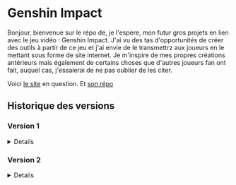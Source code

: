 # Genshin Impact

Bonjour, bienvenue sur le répo de, je l'espère, mon futur gros projets en lien avec le jeu vidéo : Genshin Impact. J'ai vu des tas d'opportunités de créer des outils à partir de ce jeu et j'ai envie de le transmettrz aux joueurs en le mettant sous forme de site internet. Je m'inspire de mes propres créations antérieurs mais également de certains choses que d'autres joueurs fan ont fait, auquel cas, j'essaierai de ne pas oublier de les citer. 

Voici [le site](https://genshin.alexandre-richard.fr/) en question.
Et [son répo](https://github.com/Alexandre-RICHARD/Genshin-Impact)

## Historique des versions

### Version 1

<details>

### 1.0.0 `5 août 2023`

-   Création du repo unique pour ce projet et premier commit

### 1.0.1 `12 août 2023`

-   Finiolage de petits détails pour la mise en prod commune avec tous les autres projets
-   Rajout d'un htaccess pour bien gérer l'accès à l'index.html une fois hébergé
-   Rajout du htaccess au .gitignore
-   Remaniement du webpack.config.js, du package.json et du readme.md
-   Changement du favicon
-   Test de Iframe et Popup pour y intégrer une connexion depuis le site principale

### 1.0.2 `12 août 2023`

-   Rajout du lien du site dans le readme.md

### 1.0.3 `13 août 2023`

-   Mise à jour des packages npm
-   Rajout d'un script pnpm pour mettre à jour plus facilement les dépendances

### 1.0.4 `16 août 2023`

-   Petit changement de nom de la page principale
-   Mise à jour du favicon
-   Déplacement des petits tests de iframe et popup de la vue App à la vue GenshinMenu
-   Deux petits détails de style mis à jour sur la page artefact/arme/persos "Statisfyer"

### 1.0.5 `16 août 2023`

-   Supression de deux micro bouts de code inutiles
-   Début du projet de farming de Genshin
-   Création d'un tableau répertoriant tous les persos avec 11 valeurs associés
-   Celles-ci sont stockés en localStorage
-   À chaque rechargement, elles sont récupérés, vérifiées, complétées et/ou réparées si besoin puis affichées.
-   Ajout d'un encadré expliquant ce que signifie chaque entête de colonne, volontairement raccourcies pour ne pas faire trop large.
-   Mise en place d'un style basique juste pour y voir mieux pour l'instant
-   Petites modifs dans le package.json
-   Supression du package npm zxcvbn

### 1.0.6 `16 août 2023`

-   Transformation de 11 colonnes qui était de simples données affichées en input correspondant et pertinent
-   Les données sont liées au tableau CharactersData qui changent automatiquement à chaque actions sur un input
-   Aussi, à chaque action sur un input, la chaîne de caractère est reconstruite et stockée sur le localStorage
-   Adaptation et ajout d'un style sur ces nouveaux éléments afin d'en faciliter la lisibilité

### 1.0.7 `18 août 2023`

-   Mise à jour des package npm
-   Rajout de deux lignes de configurations pour webpack et vueJS
-   Suppression de CookieHandler.js qui ne servait à rien
-   Suppression de l'array contenant  le nom des personnages au profit du fichier json contenant toutes leurs informations
-   L'array reactive charactersData est devenu Data = reactive({character: null}) pour contrer tous les problème de réactivité que cela posait
-   Déstructuration du nom des perso dans le foreach
-   Rajout d'une fonction lié à un bouton pour supprimer le localStorage pour les tests
-   Rajout d'une fonction handleChange afin de lié les données du composant parent au composant enfant avec les emit
-   Création donc d'un composant à part pour créer tous les input afin de séparer cette logique là tout en simplifiant la création d'un input
-   Ajout de règle vis à vis des input. La colonne 3 (only) ne peut être coché que si la 2 l'est. Inversement, la 2 (doing) ne peut être décoché si la 3 l'est
-   Chaque input select voit ses options limitées en fonction de son duo. On ne peut choisir d'atteindre un niveau plus faible que celui actuel et inversement.
-   Rajout de certains informations sur l'amélioration des persos au fichier json contenant déjà leur statistiques
-   Rajout d'un fichier JSON contenant les informations sur chaque matériaux de farm du jeu

### 1.0.8 `18 août 2023`

-   Renommage et correction du fichier genshinMaterialData.json
-   Renommage du fichier InputCharacters en InputCreator
-   Ajout d'un autre tableau pour les matériaux de farm et leurs données provenant du fichier json
-   La fonction updateLocalStorage est devenu dynamique en fonction des arguments qu'elles reçoient
-   Enveloppage du tableau précédent avec le nouveau pour les mettre en display flex
-   Optimisation et uniformisation du style des 2 tableaux

### 1.1.0 `19 août 2023`

-   Rajout du côté réactif des données d'inventaire de matériaux de farm
-   Toutes les notions de data.Character sont devenu data.Characters afin que tous les appels à ces données soient identiques et puissent être dynamique avec une seule variable
-   La fonction filler était déjà réactive mais l'est davantage. En effet, elle permet de fill les deux champs qui nous intéresse, Character et Material à l'aide d'une nouvelle variable
-   Duplication de la logique de code de DataInit pour le côté Characters afin de qu'il fasse la même chose mais pour les materials
-   Utilisation d'un switch case pour la fonction filler
-   cleanLocalStorage clean maintenant également le localStorage des Materials
-   Rajout d'un props group aux différents input afin de pouvoir après le emit, appeler la fonction handleChange et qu'elle change la bonne donnée
-   Le tableau des Materials est maintenant fonctionnel, sauvegardé en temps réel et réactif

### 1.1.1 `19 août 2023`

-   Sur le fichier json contenant les informations sur les ressources de farm, les code de ressources ont été mis en minuscule
-   Ajout du fichier json contenant les informations sur les niveau et aptitudes, ce qu'ils demandent comme ressources
-   Pour pallier au nouveau problème que posent le fait d'avoir des valeur de niveau qui ne soient plus uniquement des nombres, nouveau système mis en place
-   En effet, inputCreator prend en compte un 4ème type d'input, select se divisant en select-level et select-aptitude
-   La différence se fait que le tableau contenant les informations sur les aptitudes est plus simple, uniquement des nombres alors que dans les niveaux, il y a des string
-   Ainsi on envoi dans le composant tous le tableaux, pas juste un tableau de nombre. L'ID est sauvegardé et utilisé comme value, mais c'est le nom qui est affiché même s'ils sont identiques.
-   Dans le fichier principal GenshinFarming :
-   Importation du fichier contenant les informations sur les niveaux
-   Dans DataInit, on vérifie la présence et la validité des valeurs qui sont stockées dans le localStorage. On utilisait donc deux tableaux contenant les valeurs possibles d'aptitudes et de niveaux. Ces tableaux sont maintenant générés à partir du fichier json.
-   Rajout d'une troisième valeurs dans l'objet data : Options. Une logique différente des deux autres mais stockées de la même façon, il va stocker les différents paramètres choisis par l'utilisateur
-   Par défaut, en comptant maintenant les 6 niveaux d'ascension, les id des niveaux vont jusqu'à 96, ce qui est la valeur par défaut maintenant au lieu de 90
-   Dans la fonction updateLocalStorage, la variable type s'appelle désormais group pour ne pas laisser de confusion possible avec d'autres variables type
-   Rajout de la propriétés computed de vue.JS afin de calculer de manière réactive un sous-tableau de personnage à afficher en fonction de si l'utilisateur ne veut voir que les personnages qu'il a choisi de faire
-   Rajout d'une fonction de tri pour être sûr que les différents personnages apparaissent dans l'ordre alphabétique
-   Un peu de rangement, et regroupement des différents outils de developpement ou options dans un même encadré
-   Possibilité maintenant de faire apparraître ou non les explications détaillées.
-   Rajout d'une ligne d'explication pour évoquer les niveaux nommées XX + en rapport avec les Ascension de personnages
-   Quelques changements dans les styles

### 1.1.2 `19 août 2023`

-   Même si cela surcharge un peu plus encore le fichier json, rajout de trois propriétés pour chaque personne sur leur code matériel pour les ressources globales
-   Dans le fichier json des material, modification de la valeur des character_xp en experience_book pour que la valeur soit directement utilisable
-   Modification de la fonction sortFunction afin qu'elle puisse recevoir un argument en plus disant quelle clé de l'objet doit servir au tri
-   Création d'un objet computed afin de lister et regrouper toutes les ressources nécessaires en fonction de ce que l'utilisateur à mis comme données.
-   En gros, on prend tous les persos mis en "doing", on prend tous les niveaux qui manquent, on regarde ce qu'ils demandent, on fait le cumul de ceci. Une fois fait, on converti le nom de base de la ressource en son code, et après l'avoir fait pour chaque perso on fait la somme de tous et on l'affiche dans un tableau simple pour l'instant.

### 1.1.3 `20 août 2023`

-   Factorisation à l'extrême de la fonction permettant de résumé en un seul objet toutes les ressources nécéssaires
-   Changement de noms de quelques variables
-   Rajout d'un ID sur les level d'aptitude afin de pouvoir factoriser la fonction citée plus haut

### 1.1.4 `20 août 2023`

-   Rajout d'une options sauvegardé en localStorage pour le serveur Gesnhin que l'utilisateur utilise
-   Rajout d'une fonction rendant une heure bien affiché avec un paramètre pour faire un compte à rebours si besoin
-   Rajout d'une foncion permettant d'afficher l'heure actuelle, l'heure relative du serveur utilisé ainsi que le jour de la semaine sur lequel le serveur est.
-   Adaptation du style du tableau des ressource par rapport aux autres

### 1.2.0 `20 août 2023`

-   Regroupement des 3 listes (lvlList, aptList et serverList)
-   Simplification des .map de lvlList et d'aptList
-   Changement de la variable affectée aux matériel pour la quantité que le joueur possède, passant de quantity à have
-   Rajout de 2 options enregistrée comme les autres, l'une pour ne montrer que les ressources nécessaire par ce que veut le joueur, l'autre pour toujours vouloir 1 ressource en plus avant que le tableau montre "Perfect"
-   Rajout d'une valeur computed retournant les matériaux filtré en fonction de si oui ou non l'utilisateur ne veut voir que les matériaux nécessaires
-   Dans le calcul des ressources nécessaires, la variable quantity est devenu needed.
-   Rajout d'un morceau de code pour rajouter au sein de l'objet regroupant les matériaux calculé tous ceux qui ne sont pas nécessaires, car l'objectif est de n'avoir qu'un seul tableau au lieu des 2 précédent
-   Arrangement de la logique derrière la gestion des heures, des dates. Regroupement de tout ceci au sein d'un seul et même objet.
-   OnBeforeMount est maintenant à la fin du script
-   Rajout des deux input pour les nouvelles options
-   Supression du 3ème tableau qui montrait le bilan des ressources nécessaires
-   Mise en forme et adaptation du tableau de Material. Ajout des colonnes needed, remain et farmable. La colonne remain affiche perfect si la quantité possédé dépasse la quantité voulue

### 1.2.1 `20 août 2023`

-   Ajout d'un maximum pour l'input number permettant de rentrer les valeurs de son inventaire
-   Résolution d'un bug avec les input/label des options, les id/for n'étaient pas cohérent entre eux
-   Interversion des deux tableaux de données
-   Quand on ne demandait à voir que certaine données à travers les options les index envoyé dans InputCreator n'étaient plus les bons, c'est corrigé

### 1.2.2 `21 août 2023`

-   Rajout de deux console.log pour détecter un appel trop important de fonction à cause de la boucle gérant les heures
-   La variable ResetIn est renommé en coultdownReset
-   Renommage de la fonction handleTimeFunction en handleTime
-   Modification de la logique de création des heures ainsi que leur mise en forme (beaucoup appris au passage)

### 1.2.3 `21 août 2023`

-   Supression du triage directement dans le v-for du tableau. C'est désormais fait en amont dans le computed filteredCharacters

### 1.2.4 `21 août 2023`

-   Maintenant que j'ai récupéré le nom de domaine, actualisation de tous les liens sortant
-   Mise à jour des packages npm
-   Invisible au commit mais suppression des .env inutiles pour l'instant

### 1.2.5 `24 août 2023`

-   Dans le fichier json des matériaux, changement des codes de 2 types de ressources. Les ressources en dessous de la dizaine abordent désormais un zéro devant leur nnuméro pour que chacun fasse la même longueur
-   Accords de ces changements dans le fichier json des personnages pour que les code de matériaux dont ils ont besoin correspondent de nouveau
-   Rajout de 4 clés/valeurs à l'objet des ressources de farm. Group_have, group_needed, group_resin et synthesis. Elles ont pour but que les ressources synthétisable aient un compteur global pour déterminer les stocks. Et les ressources récupérable avec de la résine peuvent avoir une estimation de la résine nécessaires.
-   Calcul de ces différentes données dans la continuité de ce qui a été fait précédemment dans l'objet computed "farmingMaterial".
-   Ajout de ces données aux tableaux de matériels déjà existants

### 1.2.6 `24 août 2023`

-   Mise à jour des packages npm
-   Suppresion des deux fichiers svg show_password et unshow_password
-   Changement du nom de genshinMaterialData en genshinMaterialsData
-   Changement des codes de plusieurs catégories : global passe de gX à G0X pour prévenir s'il y en a plus un jour
-   Rajout de la rareté pour chaque ressources (de 1 à 5)
-   Rajout des 3 ressources d'amélioration d'armes pour l'xp, les minerai de renforcement.
-   Les codes de matériaux de boss hebdomadaire sont passés de bXY à b(région)XY
-   Les codes de matériaux de sous-boss sont passés de sXY à s(région)Y
-   Les ressources locales sont passées de rmX à rm0X
-   Adaptation de chacun de ses changements dans le fichier json des personnages sur leurs besoin.
-   Mise en commentaire de toute la partie Script du fichier GenshinFarming pour l'expliquer au mieux au vus de la compléxité de code qui s'installait
-   Toutes les notions pertinentes à le devenir de Material sont devenues Materials
-   Mise à jour et simplification de la fonction updateLocalStorage et ses appels pour qu'elle ne recoive plus qu'un seul argument. Les deux étaient redondants
-   Changement d'une logique complexe de récupération de caractère à un simple slice
-   Supression d'une ligne qui réaffectait une valeur à la valeur qu'elle avait déjà
-   Changement dans la manière de traiter les livres et cristaux d'expérience de persos et d'armes. Désormais, le même principe que pour les matériaux à synthèse est utilisé et sont comptés les 3 rareté du matériaux dans le calcul
-   Factorisation fonctionnelle de la quintuple boucle if pour attribuer la résine aux différentes ressources
-   Les 3 valeurs en ref pour le traitement des heures ont une valeur par défaut, même si peu visible
-   Rajout des images de personnes et de ressources et implémentation de celles-ci avec un style basique

### 1.2.7 `26 août 2023`

-   Mise à jour des packages npm
-   Transformation des images en assets de webpack. Le but étant qu'elles ne soient pas converties en base64
-   De gros changement dans les fichiers json.
-   Rajout de Lyney et Lynette dans les personnages
-   Rajout des données des nouveaux matériaux de Fontaine.
-   Changement des codes de matériaux afin qu'ils soient indépendant de la lettre de la région. En effet, cela aurait posé problème
-   Adaptation de ces codes sur les images et toutes les données liées
-   Reprenant les mêmes principes que ce qui a déjà été fait, création des données de niveaux pour les armes
-   Complétion des données d'armes, rajout de leurs images et correction de quelques erreurs afin de pouvoir les importer par la suite
-   Rajout d'une option pour choisir ou non d'afficher les images afin d'alléger les temps de chargement
-   Rajout d'un nouveau tableau pour les armes
-   Chaque nouvelles et actuelles images vont maintenant avoir un background représentant leur rareté

### 1.2.8 `26 août 2023`

-   Rajout des colonnes de besoins des armes pour les améliorer avec les 2 ressources global, Mora et Minerai de renforcement
-   Rajout des armes de Genshin dans le projet
-   Pour les rechercher avec un input, il faut créer une liste des noms possibles, fait avec flatMap à partir des noms français et anglais
-   Extension de la logique de DataInit pour gérer les armes
-   L'objet computed avait déjà sa logique pour les personnages, donc rajout des armes et factorisation au mieux du code commun
-   Rajout de la logique de recherche du nom des armes avec la chaîne de recherche, le boolean qui représente l'ouverture de la liste, les résultats filtrés, la fonction pour cacher la liste et celle pour ajouter une arme et la sauvegardé dans le localStorage ainsi que celle pour supprimer
-   Changement des noms des serveurs

### 1.2.9 `27 août 2023`

-   Rajout de la possibilité de clean le nouvel objet des armes comme les autres
-   Remaniement de la manière dont sont gérés les filtres de personnages, en rajoutant le filtre par champ de recherche
-   Rajout d'un champ de recherche un peu à l'arrache pour les personnages

### 1.2.10 `27 août 2023`

-   Suppression du choix "Sélectionne ton serveur" dans la liste des serveurs, je trouverai un moyen de styliser ça correctement
-   Changement de l'effet qu'à l'option OnlyShowNeededMaterials. Avant, cela ne laissait que les ressources qui étaient nécessaires directement. A présent, cela rajoute également les ressources des groupes qui sont nécessaires, même si l'une d'elle ne l'est pas.
-   Pour cela, utilisation d'une nouvelle variable pour chaque ressource, require. Activé si besoin et si la ressources se trouve dans un groupe de synthèse nécessaires
-   La fonction qui gérait le compte à rebourd ne met plus à jour les données en lien avec le serveur si aucun serveur n'a été choisi.
-   Rajout de class pour les ressources. Si elles sont toutes affichés, celles nécessaires sont surligné. Si seules celles nécessaires sont affichés, alors celles qui sont finies sont surlignées.
-   Rajout d'une conditions sur l'affichage de la liste de résultat des armes, il faut que la chaîne de caractère de recherche fasse au moins un caractère
-   Petite amélioration esthétique pour le champ de recherche des armes

### 1.2.11 `27 août 2023`

-   Séparation de ce projet avec le précédent dans le but de le proposer à la communauté. Ainsi il doit être présentable
-   Ainsi, mise en dehors du projet de 3 fichiers composant l'autre projet. Ajout dans le .gitignore
-   Adaptation de App.vue et du router pour correspondre avec ces changements
-   Ajout d'un footer, pour le moment stylisée provisoirement. Il permettra aux gens de savoir de quand date la dernière mise à jour
-   Quelques modifications de commentaires, pour qu'ils soient plus cohérent et mieux placés
-   Ajout d'une variable isOnlyCharacters. Si un personnage à quelconque moment est mis en only, seul lui est pris en compte dans les calculs et aucun autre personnages ne peut être mis en only pendant ce temps
-   Changement de nom de la variable require qui devient farm_require
-   Déplacement de certaines fonctions pour un ordre plus logique
-   Les armes ne sont également plus prise en compte dans le calcul des ressource si un personnage a été mis en only
-   Les livres d'expérience de personnage ainsi que les minerai d'expérience d'arme ont été mis en farm_require pour qu'ils soient affichés même si on a besoin d'une version mais pas des autres
-   Ajout d'un objet computed afin de déterminer les 3 ressources de 3 catégories qui sont en moindre quantité pour fournir un guide à l'utilisateur sur quoi farmer
-   Ajout de classes au tableau des ressources, dans certaines conditions, certaines sont mises en valeurs (toutes affichés -> Finie et nécessaires / Nécessaires uniquement -> Finie)
-   Le tableau filtrer de résultat de recherche des armes passe de filteredResults à filteredWeaponsResults

### 1.2.12 `28 août 2023`

-   Dans webpack.config, rajout de l'alias data
-   Déplacement des 4 gros fichiers json de notre projet de middlewares à un dossier data afin d'éviter la confusion de ce qu'implique un middleware
-   Adaptation des importations des fichier json déplacés
-   Rajout du lien de mon portfolio dans le footer
-   Changement des styles, adaptations des couleurs pour la nouvelle partie initiale chargée de la connexion ainsi que du footer
-   Rajout d'une option pour calculer ou non la résine des lignes énergétiques de mora et d'expérience et la checkbox qui va avec
-   Changement dans le filtre des armes. À présent, si on cherche une arme avec son nom anglais, le résultat sera quand même en français et sans duplicat
-   Déplacement des coefficient de résine pour qu'ils soient utilisé ailleurs
-   Rajout du calcul de la résine des moras et des livres d'expérience dans un bloc de code dédié
-   Petite modification sur le calcul des ressources avec le plus faible stock
-   Rajout d'une ligne de code pour calculer la somme de toutes la résine nécessaires
-   Affichage des ressources de 3 catégories ayant le plus petit stock
-   Affichage de la résine totale nécessaires avec le nombre de jours estimé pour farmer tout cela
-   Le temps des tests, la page de connectionTest est la page principale, donc inversion dans le router
-   Stockage des données d'erreur ainsi que de la session dans le store
-   Création d'un middlewares regroupant toutes les requête HTTP dirigés vers le serveur. Ellles font : Obtenir un nouveau UUID, Se connecter avec un Uuid, obtenir une donnée, sauvegarder une donnée
-   Factorisation des requêtes post dans ce middleware
-   Mise en place donc de ce nouveau fichier qui servira de point de départ du projet, il sert à gérer le type de connexion/d'utilisation que l'utilisateur veut et le bon accès à son identifiant Uuid s'il en a souhaité un
-   Utilisation d'une autre chaîne en localStorage pour sauvegarder la session actuelle.
-   Un design basique mais clair pour bien comprendre les choix qui s'offre à l'utilisateur en premier lieu

### 1.3.0 `28 août 2023`

-   Importation de GesnhinFarming avec conditions que userSession.step soit "ready"
-   Rajout d'une propriété loading dans GenshinFarming. Tant que la fonction DataInit n'est pas fini avec les async/await, loading est en true, ainsi les composants ne sont chargés qu'après
-   Suppression de la route GenshinFarming maintenant que le composant est directement lié au premier
-   Actualisation du favicon, passant du logo d'une primogemmes pour devenir celui d'une resine originelle
-   Création de deux fonctions ayant pour but de charger/sauvegarder des données. Elles prennent toutes deux une variable qui conditionnent sur cela est fait avec la BDD ou le LocalStorage
-   Rajout de la condition loading dans tout le template de GenshinFarming
-   La variable loading n'est utilisé que si le type de session est "identified", en guest, pas besoin
-   Actualisation de tous les localStorage.get et.set, ainsi que des fonctions UpdateLocalStorage désormais remplacées

### 1.3.1 `30 août 2023`

-   Mise à jour des packages npm
-   Détails dans la manière de webpack de traiter les images, tous les fichier assets iront dans static (normalement ça n'en concerne aucun mais on verra)
-   Les images quand a elle seront traiter comme des ressources par webpack pour éviter la conversion en base 64. Les images gardent leur noms ce qui éviter un transfert à chaque mise en prod.
-   Changement de nom de la fonction d'envoi de requête, prise en compte de la méthode en variable
-   Rajout d'une requête delter pour réinitialiser ses données
-   Amélioration de la fonction permettant de charger les données en fonction de si elle viennent de la BDD ou du localStorage.
-   Le loading empêchant la page de se construire au départ est fait en tout circonstance maintenant, pas juste si on va chercher en bdd les infos.
-   Rajout donc de la fonction readyToDestroyData qui a le même rôle que l'ancien cleanLocalStorage mais étendu à l'éventuelle base de donnée
-   Petite correction dans l'attribution des valeurs de synthèse aux livres et minerai d'expérience.
-   Correction du coefficient des lignes énergétiques de livres d'expérience. La valeur character_xp était incorrecte et passe 6.125 à 61.25.

### 1.3.2 `2 septembre 2023`

-   Mise à jour des packages npm (suppression de 2 plugins babel remplacés par 2 plus récents)
-   Rajout d'une image faisant office de bouton de fermeture
-   Ajout d'une fonction dans le middlewares fetchHandler.js afin d'envoyer un message depuis le formulaire de contact. Factorisé également, il utilise cependant la même logique que le formulaire de contact du portfolio
-   Ajout de 3 couleurs et d'1 z-index dans les variable CSS
-   Changement du CSS de App.vue afin d'avoir une page ou peu importe la hauteur de la page, le footer sera toujours en bas du viewport
-   Dans EntryPage, rajout de UseRoute afin de pouvoir lire les paramètres d'URL. Ainsi, avec la nouvelle features permettant de copier le lien de l'outil avec son uuid en paramètre, utiliser le lien court-circuite totalement le process d'avant et permet de se connecter tout de suite. C'est censé favoriser le changement d'appareil.
-   Mise en Majuscule des 3 données d'importation pour convenir avec nos variables fréquemment utilisées "Weapons", "Materials", "Characters" dans GenshinFarming.vue
-   Rajout d'une option pour choisir ou non d'afficher la possibilité d'enlever les ressources après un changement de valeurs approprié.
-   Rajout d'une fonction pour gérer cette nouvelle fonctionnalité, plutôt semblable à d'autres, elle sera sûrement factorisable.
-   Rajout d'une modal dynamique pour indiquer ce choix à l'utilisateur
-   Déplacement de la possibilité de vider le localStorage à GenshinFarming.
-   Interversion des tableaux pour rendre plus lisible
-   Simplfication des Appels à InputCreator et gloablement de la passation de données. Suppression du v-model et des envoies des arguments dans le composant fils. Désormais, on envoi juste la valeur et ce qui est nécessaire, au changement, on intercepte la nouvelle valeur et on l'envoi avec les arguments.
-   Ajout de classes pour les personnages en fonction d'à quel stade on en est avec eux. Pas acquis, en cours, fini etc...
-   Suppression de 3 props dans Input Creator, car plus envoyés et plus utiles au bon fonctionnement, changement des appels de fonctions également.
-   Redesign complet du Footer. Repris à la base du portfolio, j'ai essayé de le faire devenir un vrai footer.
-   Il contient désormais un formulaire de contact en modal, reprenant la même logique que déjà installé dans le portfolio mais avec un tout nouveau design.
-   Rajout d'un minimum de caractère affichée pour pouvoir envoyer.
-   Le footer est composé de 5 parties, bouton du formulaire de contact, infos du projet, la politique de confidentitalité, les liens github et celui du portfolio
-   Première utilisation de transition de Vue.JS. PLutot concluant.

</details>

### Version 2

<details>

### 2.0.0 `4 septembre 2023`

-   Mise à jour des packages npm
-   Remplacement de 2 plugins babels par des versions nouvellement prise en charge
-   Rajout d'un alias pour les SVGS dans webpack.config.js
-   Rajout d'un svg symbole warning et transformation en template Vue.JS
-   Rajout d'un svg pour les paramètres et transformation en template vue.JS
-   Rajout du style pour les checkbox, les select et les input number uniformisé à tous et tous les tableaux
-   Transformation de toutes les importation d'images de ressources, de personnages ou d'armes en un composant dédié avec envoi en props de la catégorie, le nom et la rareté pour le fond.
-   Ajout d'un paragraphe à la politique de confidentialité pour bien préciser que ce n'est pas du tout dans le but que de plagier ou faire concurrence aux autres sites fan de Genshin
-   Quelques ajustements dans le style du footer. Du à son agrandissement, il est nécessaire de plus le remonter.
-   Retrait de la majorité de la logique de la fonction copyUuid de EntryPage pour la mettre dans GenshinFarming.
-   Suppression du cache pour l'entrée sur le site. Il ne servait pas vu qu'il n'y a rien a cacher désormais
-   Quelques changement de styles dans le composant EntryPage. Notamment, le message d'erreur en cas d'Uuid non trouvé
-   Réarrangement des variables SCSS. Nouvelles couleurs, changement de celles déjà existantes.
-   Nouveau système de gestion des Z-index dans les variables SCSS
-   Nouvelle fonction dans fetchHandler permettant de supprimer un utilisateur et ses données
-   Toute la suite sera à propos du fichier GenshinFarming.vue. Avec plus de 750 lignes rajoutées (honte à moi)
-   Importation des 3 nouveaux composants personnalisés que sont GenshinImage, ParamsLogo et WarningLogo.
-   Importation de la fonction deleteUser de fetchHandler.js
-   Importation de URL depuis process.env avec le fichier .env
-   Transfert de la fonction copyUuid depus EntryPage jusqu'à ce composant, en effet les deux boutons liés sont maintenants dans les paramètres de cette page
-   Cette fonction permet de copier l'uuid, le lien avec l'uuid et déclenche un petit effet visuel indiquant que la copie s'est bien passé.
-   Suppression de la variables data.Options.explaination. Désormais, les explications sont affichées d'une toute autre manière bien plus logique et ergonomique
-   Amélioration de la manière dont un utilisateur peut supprimer ou reset ses données. Désormais, le reset supprime les données mais pas l'utilisateur et recharge la page. Alors que la suppression supprime les données et l'utilisateur lié, et renvoi à la page d'accueil.
-   Dans removeResData, changement du nom de la variable "levelOrAttribute" en "levelOrAptitude"
-   Dans removeResData, rajout de deux nouvelles variables. Ce sont les niveaux avant après mais pas avec leur id, mais bien avec leur nom pour éviter les niveaux 96 à cause des niveaux d'ascension
-   Utilisation et affichage de la données levelOrAptitude depuis la fonction handleChange.
-   Affectation des valeurs des old/newLevelName depuis handleChange
-   Ajout de ces variables dans le reset effectué de l'objet dans removeRessourcesAfterChangeLevel
-   Ajout d'une sauvegarde des données de Materials depuis removeRessourcesAfterChangeLevel une fois que les ressources ont été supprimés
-   Ajout d'un champ de recherche pour les ressources afin de les filtrer plus facilement si on veut en changer une seule
-   Changement induit de l'objet computed filteredMaterials en reprenant la logique de celle utilisée pour les personnages
-   Réduction du délai de fermeture de la liste affichée lors d'une recherche d'arme
-   Changement des valeurs par défaut des variables utilisées pour les heures dans handleTime
-   Si on reset les données, le compte à rebourd s'affichait encore mais figé. Il est maintenant remis à zéro si ce cas arrive.
-   Déplacement de la fonction cleanLocalStorage pour la rendre cohérente avec les autres fonctions du même style
-   Rajout d'une fonction openCloseLeftModal et de deux variables pour gérer la bonne apparition du menu lattéral de gauche avec les options et les explications
-   Impossible de toute décrire avec exactitude pour ce qui est des modifications qui ont eu lieu dans le template et le style donc on va faire en gros
-   Rajout d'un panneau latéral à gauche permettant avec des boutons d'ouvrir les explications et les options du site
-   Réorganisation complète des options, de leur style et pour certaines de leur fonctionnement.
-   Ajout des Transition proposées par Vue.JS permettant de faire des changements plus fluides et agréables sur la page
-   Beaucoup de classes rajoutées, de classes renommées et de div servant de container rajoutés pour la mise en forme
-   Les 2 options permettant de copier l'uuid dans les options n'apparaissent que si on est sur une session de type identifiée
-   Utilisation du WarningLogo sur les deux boutons de réinitialisation et suppression de données dans les options
-   Rajout d'un gros pavés explicatifs sur le fonctionnement du site avec des class différentes pour mettre en forme les paragraphes
-   Reformatage et stylisation du bloc sur les ressources en moins et le petit cadre indiquant l'heure
-   Stylisation complète de la modal permettant de retirer les ressources automatiquement après un changement supérieure de valeur
-   Adaptation du texte en fonction de si on parle d'un niveau ou d'une aptitude
-   Remplacement de toutes les balises images précédentes par le bon composant qui gère ça très bien.
-   Changement de la condition pour vérifier si un matériel est farmable aujourd'hui. Ajout d'une classe avec cette même condition afin de pouvoir le mettre en valeur
-   Rajout de quelques animations, d'éléments plus fluides et globalement une meilleure disposition
-   Ajout des couleurs pour chaque cas pour les characters et matériaux afin de les différencier

### 2.0.1 `5 septembre 2023`

-   Dans webpack.config, le fichier CSS de sortie est maintenant avec un nom hashé afin de prévenir les problèmes de cache au sein des navigateurs
-   Dans fetchHandler.js, suppression de la condition if (session === false) dans la fonction de login. En effet, cela causait des problèmes et la solution a rendu cette vérification inutile
-   Dans le Store, suppression du message d'erreur et ne reste que le boolean indiquant s'il est affiché ou non.
-   Rajout d'un autre message d'erreur pour le formulaire de contact
-   Rajout d'un header et donc importation de celui-ci dans App.vue
-   Passage de height en min-height dans App.vue
-   Dans EntryPage, dans la div pour se connecter à partir d'un uuid déjà existant, les données sont réinitialisées entre chaque fermeture/ouverture.
-   Rajout d'un max-lenght pour l'input de l'uuid afin d'indiquer à l'utilisateur le bon format
-   Dans FooterContainer, importation du store pour gérer correctement l'erreur en cas de tentative d'envoi du message alors que les champ ne sont pas remplis comme il le faut
-   Création d'une fonction dédiée au fait d'ouvrir la modal de Contact car nécessité de réinitialiser cette erreur lors de la réouverture
-   Rajout de l'erreur et rajout dans le placeholder le fait d'avoir un minimum de caractères requis pour envoyer
-   Stylisation différente du bouton submit en cas de disabled
-   Création d'un header tout simple avec juste le logo de Genshin qui fait un fondu avec un logo personnalisé
-   Donc importation de ces logo et stylisation de ceux-ci. Ajout d'un fill linear gradient au hover, inutile mais cool car encore un truc appris
-   Création des deux logos présentés ci-dessus et rajout du même linear gradient dans les deux
-   Dans les paramètres de la page principale du projet, affichage de l'uuid mais par défaut caché par des "*". Rajout du même icone que le portfolio afin d'afficher/cacher l'uuid
-   Les images sont maintenant par défaut affichées
-   Réinitialisation des données de session du store lors du clic sur le bouton de fermeture de session, supprimer celles du localStorage n'était pas suffisant
-   Changement de la gestion du clic en dehors de la liste des armes recherchées
-   Désormais, un event écoute tous les clics, et si une modal est ouverte et que le clic est en dehors, alors ça ferme.
-   Rajout d'un titre pour les deux parties du leftMenu
-   Réorganisation, changement dans les label des différents paramètres afin de je l'espère, les rendre plus clairs
-   Ajout de l'affichage de l'Uuid pour ne pas copier à l'aveugle
-   Suppression de tirets inutiles dans les explications
-   Les inputs des tableaux de personnages et de ressources ne disparraissent plus si les tableaux sont vides.
-   Rajout d'une classe spéciale pour l'input d'arme afin de pouvoir cherche si le clic évoqué plus tot est contenu dans cette classe.
-   Désormais, l'input number des ressources ne peut plus renvoyer de fausses valeurs. En cas de NaN ou de nombres négatifs, 0 est renvoyé
-   Augmentation de la largeur maximale du menu latéral de gauche et rajout d'une bordure
-   Stylisation légère mais indispensable pour bien le marquer de l'input select des serveurs dans les options.
-   Rajout de quelques cursor:pointer sur les éléments cohérents à l'avoir
-   Réglages des marges par rapport à l'input de recherches des armes améliorés

### 2.0.2 `5 septembre 2023`

-   Rajout d'une variable dans webpack.config.js afin de gérer l'output du CSS. En prod il sort en [hash].css, et en dev il sort en main.css
-   Correction de 4 noms de ressources dans le fichier JSON correspondants.
-   Correction du nom de personnage Rosaria -> Rosalia car version française
-   Suppression d'un argument dans l'appel de loginWithUuid qui causait un gros problème de requête
-   Petit bug du header réglé en CSS
-   Si on réinitialise nos données, cela ferme le menu lattéral de gauche (nécessaire)
-   Rajout d'un pavé dans les explications afin d'indiquer la signification des couleurs dans les tableaux de personnages et de ressources

### 2.1.0 `6 septembre 2023`

-   Rajout du gestionnaire de cookies. Appel d'une fonction permettant de gérer le nombre de visite. Le cookie se supprime au bout de 4 heures, ainsi, plusieurs incréments sont possibles par jour.
-   Rajout de la fonction de requête liée dans fetchHandler.js
-   Gros changements dans les données de personnages et d'armes. Rajout de leur dates de sorties respectives, de leur nom anglais et de leur id. Pour éviter des problèmes dans le futur avec le nom des données et la manière dont elles sont enregistrées.
-   Changement de tous les noms des images d'armes et de personnages pour correspondre.
-   Dans webpack.config.js, hash devient fullhash pour correspondre aux bonnes normes de webpack
-   Adaptation du nom des background image dans GenshinImage avec la rareté en ayant rajouté un prefix "r-"
-   Dans DataInit de GenshinFarming, remplacement des notions de name par id maintenant que la sauvegarde ne se fait plus avec le nom des personnages/armes
-   Même changement dans quelques autres fonctions
-   Rajout d'une fonction de tri personnalisé pour trier par ordre alphabétique les personnages dans filteredCharacters
-   Suppression de la fonction de tri qui était censé être dynamique et modulable, les cas sont trop particuliers
-   Suppression d'un console.log oublié
-   Dans le template rajout de préfixe "c-" ou "w-" devant chaque argument identifier des appels de GenshinImage
-   Remplacement aussi des notions de name par celle d'index
-   Adaptation pour quand même affichée le nom des armes et des personnages au lieu de leur ID

### 2.1.1 `6 septembre 2023`

-   Changement du nom français de Noelle en Noëlle
-   Rajout de Freminet
-   Rajout de l'image de Freminet
-   Changement du nom de la page en "Genshin Farm Calculator"
-   En cas de données eronnées sur les armes, le niveau par défaut voulu sera 74 et plus 96.
-   Changement du nom de deux variable (moraIndex bookXpIndex) pour mieux indiquer ce qu'elles sont
-   Changement de la logique d'attribution de la résine dans quelques cas, en effet des valeurs négatives pouvaient être calculées.
-   Rajout d'une petite ligne pour indiquer ce que boutton de copiage du lien permet de faire
-   Rajout de deux lignes d'informations pour savoir combien de personnages on a et combien en on en a fini
-   Rajout d'une classe pour expliciter visuellement quand la quantité de ressources d'une catégories est suffisante pour finir avec la synthèse
-   Augmentation de la largeur maximale du menu

### 2.1.2 `6 septembre 2023`

-   Rechangement des variables de synthèse ok, pour pas que ce soit moche

### 2.1.3 `6 septembre 2023`

-   De nombreux changements dans la catégories aide, l'ajout des liens pour mes deux sources et un peu de style. Normalement ce commit signe la sortie du projet.

### 2.1.4 `1er octobre 2023`

-   Mise à jour des packages npm
-   Rajout des nouveautés de la 4.1. C'est-à-dire 4 armes, 1 personnages et 7 ressources.
-   Rajout de leurs images respectives.
-   Le nom français du personnage Thoma est corrigé et prend un S désormais.
-   Petit changement dans les styles des checkbox créer avec l'Input Creator.vue pour qu'elles soient centrées.
-   Changement du nom de la variables isOnlyCharacters en isOnlySomething pour prendre en compte que les armes aussi peuvent être mises en only désormais.
-   Changement de nom de variables dans la fonction dataInit partie Weapon qui était des restes erronnés de copier coller des personnages.
-   Rajout de la varibles Only aux armes et de la vérification de celle-ci à l'initialisation
-   Rajout d'un filtre pour les armes comme pour les personnages afin de ne garder que le seul élément placé en only quand c'est le cas
-   Changement d'un petit détail dans les explications de l'outil (un * devient x)
-   Changement de l'appel de l'image de background pour les ressources qu'on a le moins. en effet, les ressources de mobs rare était marquées avec les mauvais niveaux de rareté.
-   Rajout donc de l'input checkbox dans les armes.

### 2.1.5 `20 octobre 2023`

-   Rajout des nouveautés de la 2ème phase de la 4.1 (1 personnages, 3 armes)
-   Mise à jour des packages npm

### 2.1.6 `20 octobre 2023`

-   Rajout des images des nouveautés citées plus haut

### 2.2.0 `09 novembre 2023`

-   Mise à jour des dépendances
-   Uniformisation de toutes les images à un format 50x50
-   Rajout des nouveautés de la 4.2, soit 2 persos, 2 armes et 6 nouvelles ressources et de leurs images

### 2.2.1 `16 novembre 2023`

-   Interversion de deux ressources pour correspondre à l'ordre du jeu

</details>